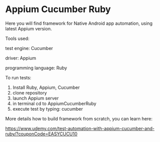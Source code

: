 # Appium Cucumber Ruby

Here you will find framework for Native Android app automation, using latest Appium version. 

Tools used:

test engine: Cucumber

driver: Appium

programming language: Ruby

To run tests:

1. Install Ruby, Appium, Cucumber
2. clone repository
3. launch Appium server
4. in terminal cd to AppiumCucumberRuby
5. execute test by typing: cucumber

More details how to build framework from scratch, you can learn here:

https://www.udemy.com/test-automation-with-appium-cucumber-and-ruby/?couponCode=EASYCUCU10
